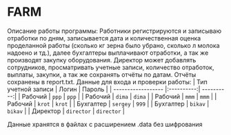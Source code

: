 # FARM
Описание работы программы:
Работники регистрируются и записываю отработки по дням, записывается дата и количественная оценка проделанной работы (сколько кг зерна было убрано, сколько л молока надоено и тд.), далее бухгалтеры выплачивают отработки, а так же производят закупку оборудования. Директор может добавлять сотрудников, просматривать учетные записи, количество отработок, выплаты, закупки, а так же сохранять отчёты по датам. Отчёты сохранены в report.txt.
Данные для входа и проверки работы:
| Тип учетной записи | Логин      | Пароль     |
| ------------------ |:----------:| ----------:|
| Рабочий            | `ppp`      | `ppp`      |
| Рабочий            | `dima`     | `dima`     |
| Рабочий            | `mmm`      | `mmm`      |
| Рабочий            | `krot`     | `krot`     |
| Бухгалтер          | `sergey`   | `999`      |
| Бухгалтер          | `bikav`    | `bikav`    |
| Директор           | `director` | `director` |

Данные хранятся в файлах с расширением .data без шифрования
